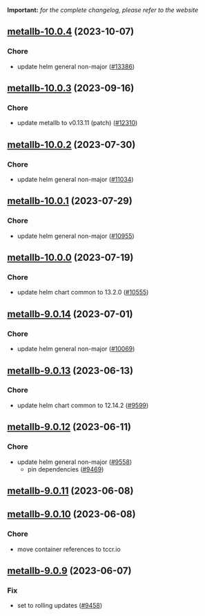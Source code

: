 **Important:**
*for the complete changelog, please refer to the website*




## [metallb-10.0.4](https://github.com/succelle/charts/compare/metallb-10.0.3...metallb-10.0.4) (2023-10-07)

### Chore

- update helm general non-major ([#13386](https://github.com/succelle/charts/issues/13386))
  
  


## [metallb-10.0.3](https://github.com/succelle/charts/compare/metallb-10.0.2...metallb-10.0.3) (2023-09-16)

### Chore

- update metallb to v0.13.11 (patch) ([#12310](https://github.com/succelle/charts/issues/12310))
  
  


## [metallb-10.0.2](https://github.com/succelle/charts/compare/metallb-10.0.1...metallb-10.0.2) (2023-07-30)

### Chore

- update helm general non-major ([#11034](https://github.com/succelle/charts/issues/11034))
  
  


## [metallb-10.0.1](https://github.com/succelle/charts/compare/metallb-10.0.0...metallb-10.0.1) (2023-07-29)

### Chore

- update helm general non-major ([#10955](https://github.com/succelle/charts/issues/10955))
  
  


## [metallb-10.0.0](https://github.com/succelle/charts/compare/metallb-9.0.14...metallb-10.0.0) (2023-07-19)

### Chore

- update helm chart common to 13.2.0 ([#10555](https://github.com/succelle/charts/issues/10555))
  
  


## [metallb-9.0.14](https://github.com/succelle/charts/compare/metallb-9.0.13...metallb-9.0.14) (2023-07-01)

### Chore

- update helm general non-major ([#10069](https://github.com/succelle/charts/issues/10069))
  
  


## [metallb-9.0.13](https://github.com/succelle/charts/compare/metallb-9.0.12...metallb-9.0.13) (2023-06-13)

### Chore

- update helm chart common to 12.14.2 ([#9599](https://github.com/succelle/charts/issues/9599))
  
  


## [metallb-9.0.12](https://github.com/succelle/charts/compare/metallb-9.0.11...metallb-9.0.12) (2023-06-11)

### Chore

- update helm general non-major ([#9558](https://github.com/succelle/charts/issues/9558))
  - pin dependencies ([#9469](https://github.com/succelle/charts/issues/9469))
  
  


## [metallb-9.0.11](https://github.com/succelle/charts/compare/metallb-9.0.10...metallb-9.0.11) (2023-06-08)




## [metallb-9.0.10](https://github.com/succelle/charts/compare/metallb-9.0.9...metallb-9.0.10) (2023-06-08)

### Chore

- move container references to tccr.io
  
  


## [metallb-9.0.9](https://github.com/succelle/charts/compare/metallb-9.0.8...metallb-9.0.9) (2023-06-07)

### Fix

- set to rolling updates ([#9458](https://github.com/succelle/charts/issues/9458))
  
